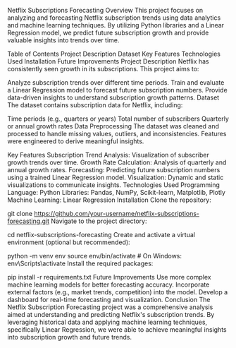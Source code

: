 Netflix Subscriptions Forecasting
Overview
This project focuses on analyzing and forecasting Netflix subscription trends using data analytics and machine learning techniques. By utilizing Python libraries and a Linear Regression model, we predict future subscription growth and provide valuable insights into trends over time.

Table of Contents
Project Description
Dataset
Key Features
Technologies Used
Installation
Future Improvements
Project Description
Netflix has consistently seen growth in its subscriptions. This project aims to:

Analyze subscription trends over different time periods.
Train and evaluate a Linear Regression model to forecast future subscription numbers.
Provide data-driven insights to understand subscription growth patterns.
Dataset
The dataset contains subscription data for Netflix, including:

Time periods (e.g., quarters or years)
Total number of subscribers
Quarterly or annual growth rates
Data Preprocessing
The dataset was cleaned and processed to handle missing values, outliers, and inconsistencies. Features were engineered to derive meaningful insights.

Key Features
Subscription Trend Analysis: Visualization of subscriber growth trends over time.
Growth Rate Calculation: Analysis of quarterly and annual growth rates.
Forecasting: Predicting future subscription numbers using a trained Linear Regression model.
Visualization: Dynamic and static visualizations to communicate insights.
Technologies Used
Programming Language: Python
Libraries: Pandas, NumPy, Scikit-learn, Matplotlib, Plotly
Machine Learning: Linear Regression
Installation
Clone the repository:

git clone https://github.com/your-username/netflix-subscriptions-forecasting.git
Navigate to the project directory:

cd netflix-subscriptions-forecasting
Create and activate a virtual environment (optional but recommended):

python -m venv env
source env/bin/activate  # On Windows: env\Scripts\activate
Install the required packages:

pip install -r requirements.txt
Future Improvements
Use more complex machine learning models for better forecasting accuracy.
Incorporate external factors (e.g., market trends, competition) into the model.
Develop a dashboard for real-time forecasting and visualization.
Conclusion
The Netflix Subscription Forecasting project was a comprehensive analysis aimed at understanding and predicting Netflix's subscription trends. By leveraging historical data and applying machine learning techniques, specifically Linear Regression, we were able to achieve meaningful insights into subscription growth and future trends.
